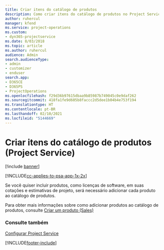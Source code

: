 ```yaml
---
title: Criar itens do catálogo de produtos
description: Como criar itens do catálogo de produtos no Project Service
author: ruhercul
manager: kfend
ms.service: project-operations
ms.custom:
- dyn365-projectservice
ms.date: 8/03/2018
ms.topic: article
ms.author: ruhercul
audience: Admin
search.audienceType:
- admin
- customizer
- enduser
search.app:
- D365CE
- D365PS
- ProjectOperations
ms.openlocfilehash: f29d36b97615dbaa9b85987b749045c0e9daf262
ms.sourcegitcommit: 418fa1fe9d605b8faccc2d5dee1b04b4e753f194
ms.translationtype: HT
ms.contentlocale: pt-BR
ms.lasthandoff: 02/10/2021
ms.locfileid: "5144669"
---
```

# <a name="create-product-catalog-items-project-service"></a>Criar itens do catálogo de produtos (Project Service)

[!include [banner](../includes/psa-now-project-operations.md)]

[!INCLUDE[cc-applies-to-psa-app-1x-2x](../includes/cc-applies-to-psa-app-1x-2x.md)]

Se você quiser incluir produtos, como licenças de software, em suas cotações e estimativas de projeto, será necessário adicionar cada produto ao catálogo de produtos.  
  
 Para obter mais informações sobre como adicionar produtos ao catálogo de produtos, consulte [Criar um produto (Sales)](https://docs.microsoft.com/dynamics365/sales-enterprise/create-product-sales)  
  
### <a name="see-also"></a>Consulte também  
 [Configurar Project Service](../psa/configure.md)


[!INCLUDE[footer-include](../includes/footer-banner.md)]